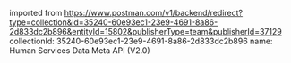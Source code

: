 imported from https://www.postman.com/v1/backend/redirect?type=collection&id=35240-60e93ec1-23e9-4691-8a86-2d833dc2b896&entityId=15802&publisherType=team&publisherId=37129
collectionId: 35240-60e93ec1-23e9-4691-8a86-2d833dc2b896
name: Human Services Data Meta API (V2.0)